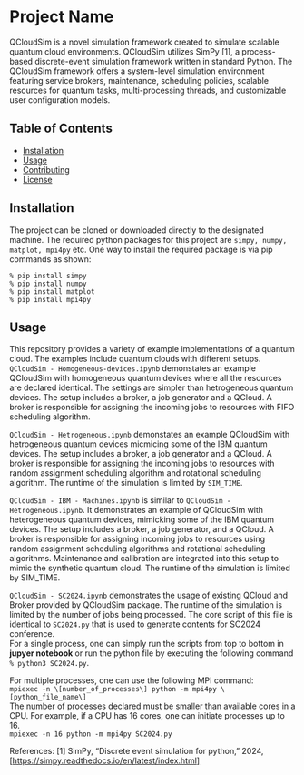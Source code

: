 # Project Name

QCloudSim is a novel simulation framework created to simulate scalable quantum cloud environments. QCloudSim utilizes SimPy [1], a process-based discrete-event simulation framework written in standard Python. The QCloudSim framework offers a system-level simulation environment featuring service brokers, maintenance, scheduling policies, scalable resources for quantum tasks, multi-processing threads, and customizable user configuration models.

## Table of Contents

- [Installation](#installation)
- [Usage](#usage)
- [Contributing](#contributing)
- [License](#license)

## Installation

The project can be cloned or downloaded directly to the designated machine. The required python packages for this project are ```simpy, numpy, matplot, mpi4py``` etc. One way to install the required package is via pip commands as shown: 

```% pip install simpy``` <br>
```% pip install numpy```<br>
```% pip install matplot```<br>
```% pip install mpi4py```<br>

## Usage

This repository provides a variety of example implementations of a quantum cloud. The examples include quantum clouds with different setups. 
<br>
```QCloudSim - Homogeneous-devices.ipynb``` demonstates an example QCloudSim with homogeneous quantum devices where all the resources are declared identical. The settings are simpler than hetrogeneous quantum devices. The setup includes a broker, a job generator and a QCloud. A broker is responsible for assigning the incoming jobs to resources with FIFO scheduling algorithm.<br>

```QCloudSim - Hetrogeneous.ipynb``` demonstates an example QCloudSim with hetrogeneous quantum devices micmicing some of the IBM quantum devices. The setup includes a broker, a job generator and a QCloud. A broker is responsible for assigning the incoming jobs to resources with random assignment scheduling algorithm and rotational scheduling algorithm. The runtime of the simulation is limited by ```SIM_TIME```. <br>

```QCloudSim - IBM - Machines.ipynb``` is similar to ```QCloudSim - Hetrogeneous.ipynb```. It demonstrates an example of QCloudSim with heterogeneous quantum devices, mimicking some of the IBM quantum devices. The setup includes a broker, a job generator, and a QCloud. A broker is responsible for assigning incoming jobs to resources using random assignment scheduling algorithms and rotational scheduling algorithms. Maintenance and calibration are integrated into this setup to mimic the synthetic quantum cloud. The runtime of the simulation is limited by SIM_TIME.

```QCloudSim - SC2024.ipynb``` demonstrates the usage of existing QCloud and Broker provided by QCloudSim package. The runtime of the simulation is limited by the number of jobs being processed. The core script of this file is identical to ```SC2024.py``` that is used to generate contents for SC2024 conference. <br>
For a single process, one can simply run the scripts from top to bottom in <b>jupyer notebook</b> or run the python file by executing the following command <br>
```% python3 SC2024.py```. 

For multiple processes, one can use the following MPI command:  <br>
```mpiexec -n \[number_of_processes\] python -m mpi4py \[python_file_name\]``` <br>
The number of processes declared must be smaller than available cores in a CPU. For example, if a CPU has 16 cores, one can initiate processes up to 16. <br>
```mpiexec -n 16 python -m mpi4py SC2024.py```  <br>


References: 
[1] SimPy, “Discrete event simulation for python,” 2024, [https://simpy.readthedocs.io/en/latest/index.html]
